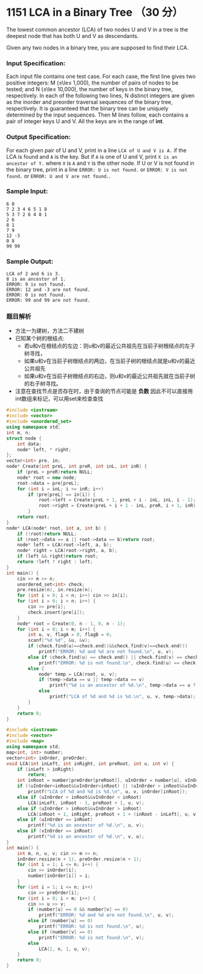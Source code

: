 # 1151 LCA in a Binary Tree （30 分）

The lowest common ancestor (LCA) of two nodes U and V in a tree is the deepest node that has both U and V as descendants.

Given any two nodes in a binary tree, you are supposed to find their LCA.

### Input Specification:

Each input file contains one test case. For each case, the first line gives two positive integers: M (≤\\le≤ 1,000), the number of pairs of nodes to be tested; and N (≤\\le≤ 10,000), the number of keys in the binary tree, respectively. In each of the following two lines, N distinct integers are given as the inorder and preorder traversal sequences of the binary tree, respectively. It is guaranteed that the binary tree can be uniquely determined by the input sequences. Then M lines follow, each contains a pair of integer keys U and V. All the keys are in the range of **int**.

### Output Specification:

For each given pair of U and V, print in a line `LCA of U and V is A.` if the LCA is found and `A` is the key. But if `A` is one of U and V, print `X is an ancestor of Y.` where `X` is `A` and `Y` is the other node. If U or V is not found in the binary tree, print in a line `ERROR: U is not found.` or `ERROR: V is not found.` or `ERROR: U and V are not found.`.

### Sample Input:

    6 8
    7 2 3 4 6 5 1 8
    5 3 7 2 6 4 8 1
    2 6
    8 1
    7 9
    12 -3
    0 8
    99 99
    

### Sample Output:

    LCA of 2 and 6 is 3.
    8 is an ancestor of 1.
    ERROR: 9 is not found.
    ERROR: 12 and -3 are not found.
    ERROR: 0 is not found.
    ERROR: 99 and 99 are not found.

### 题目解析

- 方法一为建树，方法二不建树
- 已知某个树的根结点:
  - 若u和v在根结点的左边：则u和v的最近公共祖先在当前子树根结点的左子树寻找，
  - 如果u和v在当前子树根结点的两边，在当前子树的根结点就是u和v的最近公共祖先
  - 如果u和v在当前子树根结点的右边，则u和v的最近公共祖先就在当前子树的右子树寻找。
- 注意在查找节点是否存在时，由于查询的节点可能是 **负数** 因此不可以直接用int数组来标记，可以用set来检查查找

```C++
#include <iostream>
#include <vector>
#include <unordered_set>
using namespace std;
int m, n;
struct node {
	int data;
	node* left, * right;
};
vector<int> pre, in;
node* Create(int preL, int preR, int inL, int inR) {
	if (preL > preR)return NULL;
	node* root = new node;
	root->data = pre[preL];
	for (int i = inL; i <= inR; i++)
		if (pre[preL] == in[i]) {
			root->left = Create(preL + 1, preL + i - inL, inL, i - 1);
			root->right = Create(preL + i + 1 - inL, preR, i + 1, inR);
		}
	return root;
}
node* LCA(node* root, int a, int b) {
	if (!root)return NULL;
	if (root->data == a || root->data == b)return root;
	node* left = LCA(root->left, a, b);
	node* right = LCA(root->right, a, b);
	if (left && right)return root;
	return !left ? right : left;
}
int main() {
	cin >> m >> n;
	unordered_set<int> check;
	pre.resize(n), in.resize(n);
	for (int i = 0; i < n; i++) cin >> in[i];
	for (int i = 0; i < n; i++) {
		cin >> pre[i];
		check.insert(pre[i]);
	}
	node* root = Create(0, n - 1, 0, n - 1);
	for (int i = 0; i < m; i++) {
		int u, v, flagA = 0, flagB = 0;
		scanf("%d %d", &u, &v);
		if (check.find(u)==check.end()&&check.find(v)==check.end())
			printf("ERROR: %d and %d are not found.\n", u, v);
		else if (check.find(u) == check.end() || check.find(v) == check.end())
			printf("ERROR: %d is not found.\n", check.find(u) == check.end() ? u : v);
		else {
			node* temp = LCA(root, u, v);
			if (temp->data == u || temp->data == v)
				printf("%d is an ancestor of %d.\n", temp->data == u ? u : v, temp->data == u ? v : u);
			else
				printf("LCA of %d and %d is %d.\n", u, v, temp->data);
		}
	}
	return 0;
}
```

```C++
#include <iostream>
#include <vector>
#include <map>
using namespace std;
map<int, int> number;
vector<int> inOrder, preOrder;
void LCA(int inLeft, int inRight, int preRoot, int u, int v) {
	if (inLeft > inRight)
		return;
	int inRoot = number[preOrder[preRoot]], uInOrder = number[u], vInOrder = number[v];
	if ((uInOrder<inRoot&&vInOrder>inRoot) || (uInOrder > inRoot&&vInOrder < inRoot))
		printf("LCA of %d and %d is %d.\n", u, v, inOrder[inRoot]);
	else if (uInOrder < inRoot&&vInOrder < inRoot)
		LCA(inLeft, inRoot - 1, preRoot + 1, u, v);
	else if (uInOrder > inRoot&&vInOrder > inRoot)
		LCA(inRoot + 1, inRight, preRoot + 1 + (inRoot - inLeft), u, v);
	else if (uInOrder == inRoot)
		printf("%d is an ancestor of %d.\n", u, v);
	else if (vInOrder == inRoot)
		printf("%d is an ancestor of %d.\n", v, u);
}
int main() {
	int m, n, u, v; cin >> m >> n;
	inOrder.resize(n + 1), preOrder.resize(n + 1);
	for (int i = 1; i <= n; i++) {
		cin >> inOrder[i];
		number[inOrder[i]] = i;
	}
	for (int i = 1; i <= n; i++)
		cin >> preOrder[i];
	for (int i = 0; i < m; i++) {
		cin >> u >> v;
		if (number[u] == 0 && number[v] == 0)
			printf("ERROR: %d and %d are not found.\n", u, v);
		else if (number[u] == 0)
			printf("ERROR: %d is not found.\n", u);
		else if (number[v] == 0)
			printf("ERROR: %d is not found.\n", v);
		else
			LCA(1, n, 1, u, v);
	}
	return 0;
}
```